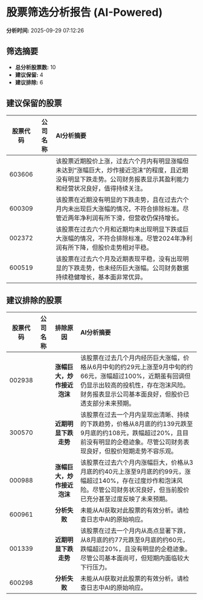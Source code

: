 # 股票筛选分析报告 (AI-Powered)

**分析时间:** 2025-09-29 07:12:26

## 筛选摘要

- **总分析股票数:** 10
- **建议保留:** 4
- **建议排除:** 6

## 建议保留的股票

| 股票代码 | 公司名称 | AI分析摘要 |
|:---:|:---:|:---|
| 603606 |  | 该股票近期股价上涨，过去六个月内有明显涨幅但未达到“涨幅巨大，炒作接近泡沫”的程度，且近期没有明显下跌走势。公司财务报表显示其盈利能力和经营状况良好，值得持续关注。 |
| 600309 |  | 该股票在近期没有明显的下跌走势，且在过去六个月内未出现巨大涨幅的情况，不符合排除标准。尽管近两年净利润有所下滑，但营收仍保持增长。 |
| 002372 |  | 该股票在过去六个月和近期均未出现明显下跌或巨大涨幅的情况，不符合排除标准。尽管2024年净利润有所下降，但股价走势相对平稳。 |
| 600519 |  | 该股票在过去六个月及近期表现平稳，没有出现明显的下跌走势，也未经历巨大涨幅。公司财务数据持续稳健增长，基本面非常优异。 |

## 建议排除的股票

| 股票代码 | 公司名称 | 排除原因 | AI分析摘要 |
|:---:|:---:|:---:|:---|
| 002938 |  | **涨幅巨大，炒作接近泡沫** | 该股票在过去几个月内经历巨大涨幅，价格从6月中旬的约29元上涨至9月中旬的约66元，涨幅超过100%，近期虽有回调但仍显示出较高的投机性，存在泡沫风险。财务报表显示公司基本面良好，但股价已透支部分未来预期。 |
| 300570 |  | **近期明显下跌走势** | 该股票在过去一个月内呈现出清晰、持续的下跌趋势，价格从8月底的约139元跌至9月底的约108元，跌幅超过20%，且目前没有明显的企稳迹象。尽管公司财务表现良好，但股价短期走势不容乐观。 |
| 000988 |  | **涨幅巨大，炒作接近泡沫** | 该股票在过去六个月内涨幅巨大，价格从3月底的约40元上涨至9月底的约99元，涨幅超过140%，存在过度炒作和泡沫风险。尽管公司财务状况良好，但当前股价已充分甚至过度反映了未来预期。 |
| 600961 |  | **分析失败** | 未能从AI获取对此股票的有效分析。请检查日志中AI的原始响应。 |
| 001339 |  | **近期明显下跌走势** | 该股票在过去一个月内从高点显著下跌，从8月底的约77元跌至9月底的约60元，跌幅超过20%，且没有明显的企稳迹象。尽管公司基本面尚可，但短期内面临较大下行压力。 |
| 600298 |  | **分析失败** | 未能从AI获取对此股票的有效分析。请检查日志中AI的原始响应。 |
